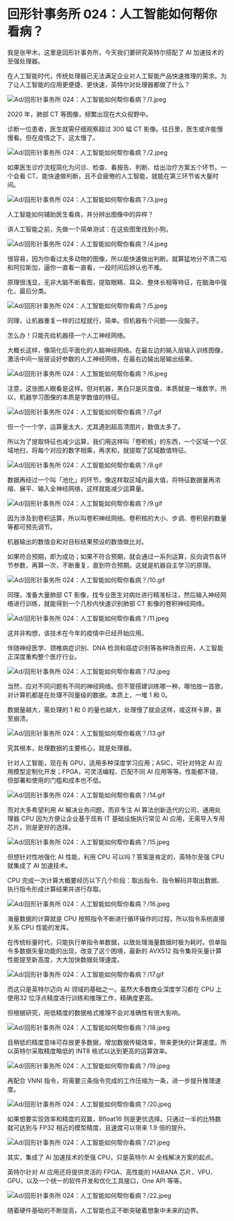 # 回形针事务所 024：人工智能如何帮你看病？

我是张甲木，这里是回形针事务所，今天我们要研究英特尔搭配了 AI 加速技术的至强处理器。

在人工智能时代，传统处理器已无法满足企业对人工智能产品快速推理的需求。为了让人工智能的应用更便捷、更快速，英特尔对处理器都做了什么？

![Ad/回形针事务所 024：人工智能如何帮你看病？/1.jpeg](https://file.hsyhx.top/iPaperClipICU/web/assets/image/文字稿/Ad/回形针事务所%20024：人工智能如何帮你看病？/1.jpeg?imageMogr2/format/avif)

2020 年，肺部 CT 等图像，频繁出现在大众视野中。

诊断一位患者，医生就需仔细观察超过 300 幅 CT 影像。往日里，医生或许能慢慢看。但在疫情之下，这太慢了。

![Ad/回形针事务所 024：人工智能如何帮你看病？/2.jpeg](https://file.hsyhx.top/iPaperClipICU/web/assets/image/文字稿/Ad/回形针事务所%20024：人工智能如何帮你看病？/2.jpeg?imageMogr2/format/avif)

如果医生诊疗流程简化为问诊、检查、看报告、判断、给出治疗方案五个环节。一个会看 CT、能快速做判断，且不会疲倦的人工智能，就能在第三环节省大量时间。

![Ad/回形针事务所 024：人工智能如何帮你看病？/3.jpeg](https://file.hsyhx.top/iPaperClipICU/web/assets/image/文字稿/Ad/回形针事务所%20024：人工智能如何帮你看病？/3.jpeg?imageMogr2/format/avif)

人工智能如何辅助医生看病，并分辨出图像中的异样？

讲人工智能之前，先做一个简单测试：在这些图里找到小狗。

![Ad/回形针事务所 024：人工智能如何帮你看病？/4.jpeg](https://file.hsyhx.top/iPaperClipICU/web/assets/image/文字稿/Ad/回形针事务所%20024：人工智能如何帮你看病？/4.jpeg?imageMogr2/format/avif)

很容易，因为你看过太多动物的图像，所以能快速做出判断。就算猛地分不清二哈和阿拉斯加，逼你一直看一直看，一段时间后辨认也不难。

原理很浅显，无非大脑不断看图，提取眼睛、耳朵、整体长相等特征，在脑海中强化，最后分类。

![Ad/回形针事务所 024：人工智能如何帮你看病？/5.jpeg](https://file.hsyhx.top/iPaperClipICU/web/assets/image/文字稿/Ad/回形针事务所%20024：人工智能如何帮你看病？/5.jpeg?imageMogr2/format/avif)

同理，让机器重复一样的过程就行，简单。但机器有个问题——没脑子。

怎么办！只能先给机器搭一个人工神经网络。

大概长这样，像简化后平面化的人脑神经网络。在最左边的输入层输入训练图像，激活中间一层层设好参数的人工神经网络，在最右边输出层输出结果。

![Ad/回形针事务所 024：人工智能如何帮你看病？/6.jpeg](https://file.hsyhx.top/iPaperClipICU/web/assets/image/文字稿/Ad/回形针事务所%20024：人工智能如何帮你看病？/6.jpeg?imageMogr2/format/avif)

注意，这张图人眼看是这样。但对机器，黑白只是灰度值，本质就是一堆数字。所以，机器学习图像的本质是学数值的特征。

![Ad/回形针事务所 024：人工智能如何帮你看病？/7.gif](https://file.hsyhx.top/iPaperClipICU/web/assets/image/文字稿/Ad/回形针事务所%20024：人工智能如何帮你看病？/7.gif?imageMogr2/format/avif)

但一个一个学，运算量太大，尤其遇到超高清图片，数值太多了。

所以为了提取特征也减少运算，我们用这样叫「卷积核」的东西，一个区域一个区域地扫，将每个对应的数字相乘，再求和，就提取了区域数值特征。

![Ad/回形针事务所 024：人工智能如何帮你看病？/8.gif](https://file.hsyhx.top/iPaperClipICU/web/assets/image/文字稿/Ad/回形针事务所%20024：人工智能如何帮你看病？/8.gif?imageMogr2/format/avif)

数据再经过一个叫「池化」的环节，像这样取区域内最大值，将特征数据量再浓缩、展平、输入全神经网络，这样就能减少运算量。

![Ad/回形针事务所 024：人工智能如何帮你看病？/9.gif](https://file.hsyhx.top/iPaperClipICU/web/assets/image/文字稿/Ad/回形针事务所%20024：人工智能如何帮你看病？/9.gif?imageMogr2/format/avif)

因为涉及到卷积运算，所以叫卷积神经网络。卷积核的大小、步调、卷积层的数量等都可预先调节。

机器输出的数值会和对目标结果预设的数值做比对。

如果符合预期，即为成功；如果不符合预期，就会通过一系列运算，反向调节各环节参数，再算一次，不断重复，直到符合预期。这就是机器自主学习的原理。

![Ad/回形针事务所 024：人工智能如何帮你看病？/10.gif](https://file.hsyhx.top/iPaperClipICU/web/assets/image/文字稿/Ad/回形针事务所%20024：人工智能如何帮你看病？/10.gif?imageMogr2/format/avif)

同理，准备大量肺部 CT 影像，找专业医生对病灶进行精准标注，然后输入神经网络进行训练，就能得到一个几秒内快速识别肺部 CT 影像的卷积神经网络。

![Ad/回形针事务所 024：人工智能如何帮你看病？/11.jpeg](https://file.hsyhx.top/iPaperClipICU/web/assets/image/文字稿/Ad/回形针事务所%20024：人工智能如何帮你看病？/11.jpeg?imageMogr2/format/avif)

这并非构想，该技术在今年的疫情中已经开始应用。

伴随神经医学、颈椎病症识别、DNA 检测和癌症识别等各种场景应用，人工智能正深度重构整个医疗行业。

![Ad/回形针事务所 024：人工智能如何帮你看病？/12.jpeg](https://file.hsyhx.top/iPaperClipICU/web/assets/image/文字稿/Ad/回形针事务所%20024：人工智能如何帮你看病？/12.jpeg?imageMogr2/format/avif)

当然，应对不同问题有不同的神经网络。但不管搭建训练哪一种，哪怕放一首歌，对计算机都是在处理不同量级的数据。本质上，一堆 1 和 0。

数据量越大，需处理的 1 和 0 的量也越大，处理慢了就会这样，或这样卡屏，甚至崩溃。

![Ad/回形针事务所 024：人工智能如何帮你看病？/13.gif](https://file.hsyhx.top/iPaperClipICU/web/assets/image/文字稿/Ad/回形针事务所%20024：人工智能如何帮你看病？/13.gif?imageMogr2/format/avif)

究其根本，处理数据的主要核心，就是处理器。

针对人工智能，现在有 GPU，适用多种深度学习应用；ASIC，可针对特定 AI 应用模型定制化开发；FPGA，可灵活编程、匹配不同 AI 应用等等。性能都不错，但部署和使用的门槛和成本也不低。

![Ad/回形针事务所 024：人工智能如何帮你看病？/14.gif](https://file.hsyhx.top/iPaperClipICU/web/assets/image/文字稿/Ad/回形针事务所%20024：人工智能如何帮你看病？/14.gif?imageMogr2/format/avif)

而对大多希望利用 AI 解决业务问题，而非专注 AI 算法创新迭代的公司，通用处理器 CPU 因为方便让企业基于现有 IT 基础设施执行常见 AI 应用，无需导入专用芯片，则是更好的选择。

![Ad/回形针事务所 024：人工智能如何帮你看病？/15.jpeg](https://file.hsyhx.top/iPaperClipICU/web/assets/image/文字稿/Ad/回形针事务所%20024：人工智能如何帮你看病？/15.jpeg?imageMogr2/format/avif)

但想针对性地强化 AI 性能，利用 CPU 可以吗？答案是肯定的，英特尔至强 CPU 就集成了 AI 加速技术。

CPU 完成一次计算大概要经历以下几个阶段：取出指令、指令解码并取出数据、执行指令形成计算结果并进行存取。

![Ad/回形针事务所 024：人工智能如何帮你看病？/16.jpeg](https://file.hsyhx.top/iPaperClipICU/web/assets/image/文字稿/Ad/回形针事务所%20024：人工智能如何帮你看病？/16.jpeg?imageMogr2/format/avif)

海量数据的计算就是 CPU 按照指令不断进行循环操作的过程，所以指令系统直接关系 CPU 性能的发挥。

在传统标量时代，只能执行单指令单数据，以致处理海量数据时极为耗时。但单指令多数据矢量功能的出现，改变了这个困境，最新的 AVX512 指令集将矢量计算性能提至新高度，大大加快数据处理速度。

![Ad/回形针事务所 024：人工智能如何帮你看病？/17.gif](https://file.hsyhx.top/iPaperClipICU/web/assets/image/文字稿/Ad/回形针事务所%20024：人工智能如何帮你看病？/17.gif?imageMogr2/format/avif)

而这只是英特尔迈向 AI 领域的基础之一。虽然大多数商业深度学习都在 CPU 上使用32 位浮点精度进行训练和推理工作，精确度更高。

但根据研究，用低精度的数据格式推理不会对准确性有很大影响。

![Ad/回形针事务所 024：人工智能如何帮你看病？/18.jpeg](https://file.hsyhx.top/iPaperClipICU/web/assets/image/文字稿/Ad/回形针事务所%20024：人工智能如何帮你看病？/18.jpeg?imageMogr2/format/avif)

且稍低的精度意味可存放更多数据，增加数据传输效率，带来更快的计算速度。所以英特尔采取精度略低的 INT8 格式以达到更高的运算效率。

![Ad/回形针事务所 024：人工智能如何帮你看病？/19.jpeg](https://file.hsyhx.top/iPaperClipICU/web/assets/image/文字稿/Ad/回形针事务所%20024：人工智能如何帮你看病？/19.jpeg?imageMogr2/format/avif)

再配合 VNNI 指令，将需要三条指令完成的工作压缩为一条，进一步提升推理速度。

![Ad/回形针事务所 024：人工智能如何帮你看病？/20.jpeg](https://file.hsyhx.top/iPaperClipICU/web/assets/image/文字稿/Ad/回形针事务所%20024：人工智能如何帮你看病？/20.jpeg?imageMogr2/format/avif)

如果想要实现效率和精度的双赢，Bfloat16 则是更优选择。只通过一半的比特数就可达到与 FP32 相近的模型精度，且速度可以带来 1.9 倍的提升。

![Ad/回形针事务所 024：人工智能如何帮你看病？/21.jpeg](https://file.hsyhx.top/iPaperClipICU/web/assets/image/文字稿/Ad/回形针事务所%20024：人工智能如何帮你看病？/21.jpeg?imageMogr2/format/avif)

其实，集成了 AI 加速技术的至强 CPU，只是英特尔 AI 全栈解决方案的起点。

英特尔针对 AI 应用还将提供灵活的 FPGA、高性能的 HABANA 芯片、VPU、GPU，以及一个统一的软件开发和优化工具接口，One API 等等。

![Ad/回形针事务所 024：人工智能如何帮你看病？/22.jpeg](https://file.hsyhx.top/iPaperClipICU/web/assets/image/文字稿/Ad/回形针事务所%20024：人工智能如何帮你看病？/22.jpeg?imageMogr2/format/avif)

随着硬件基础的不断提高，人工智能也正不断突破着想象中未来的边界。
